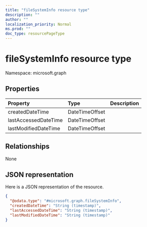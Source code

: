 ```yaml
---
title: "fileSystemInfo resource type"
description: ""
author: ""
localization_priority: Normal
ms.prod: ""
doc_type: resourcePageType
---
```


# fileSystemInfo resource type


Namespace: microsoft.graph



## Properties
|Property|Type|Description|
|:---|:---|:---|
|createdDateTime|DateTimeOffset||
|lastAccessedDateTime|DateTimeOffset||
|lastModifiedDateTime|DateTimeOffset||

## Relationships
None

## JSON representation
Here is a JSON representation of the resource.
<!-- {
  "blockType": "resource",
  "@odata.type": "microsoft.graph.fileSystemInfo"
}
-->
``` json
{
  "@odata.type": "#microsoft.graph.fileSystemInfo",
  "createdDateTime": "String (timestamp)",
  "lastAccessedDateTime": "String (timestamp)",
  "lastModifiedDateTime": "String (timestamp)"
}
```

